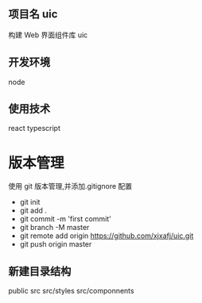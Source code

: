 ## 项目名 uic

构建 Web 界面组件库
uic

## 开发环境

node

## 使用技术

react typescript

# 版本管理

使用 git 版本管理,并添加.gitignore 配置

- git init
- git add .
- git commit -m 'first commit'
- git branch -M master
- git remote add origin https://github.com/xjxafj/uic.git
- git push origin master

## 新建目录结构

public src src/styles src/componnents
